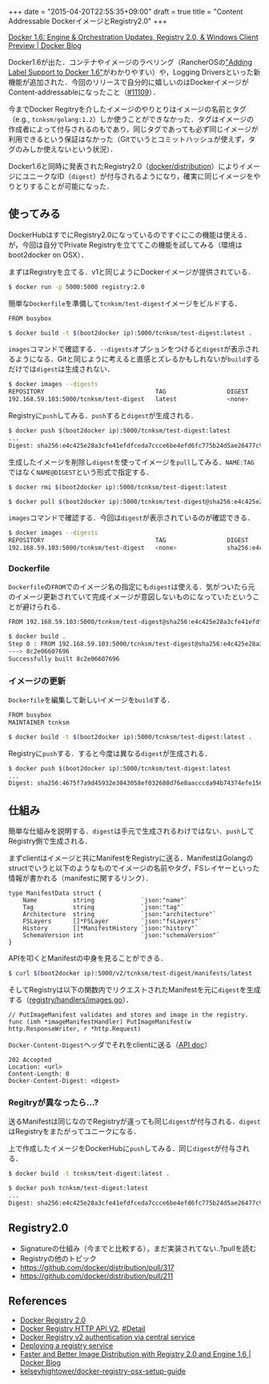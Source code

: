 +++
date = "2015-04-20T22:55:35+09:00"
draft = true
title = "Content Addressable DockerイメージとRegistry2.0"
+++

[Docker 1.6: Engine & Orchestration Updates, Registry 2.0, & Windows Client Preview | Docker Blog](http://blog.docker.com/2015/04/docker-release-1-6/)

Docker1.6が出た．コンテナやイメージのラベリング（RancherOSの["Adding Label Support to Docker 1.6"](http://rancher.com/docker-labels/)がわかりやすい）や，Logging Driversといった新機能が追加された．今回のリリースで自分的に嬉しいのはDockerイメージがContent-addressableになったこと（[#11109](https://github.com/docker/docker/pull/11109)）．

今までDocker Regitryを介したイメージのやりとりはイメージの名前とタグ（e.g., `tcnksm/golang:1.2`）しか使うことができなかった．タグはイメージの作成者によって付与されるのもであり，同じタグであっても必ず同じイメージが利用できるという保証はなかった（Gitでいうとコミットハッシュが使えず，タグのみしか使えないという状況）．

Docker1.6と同時に発表されたRegistry2.0（[docker/distribution](https://github.com/docker/distribution)）によりイメージにユニークなID（`digest`）が付与されるようになり，確実に同じイメージをやりとりすることが可能になった．

## 使ってみる

DockerHubはすでにRegistry2.0になっているのですぐにこの機能は使える．が，今回は自分でPrivate Registryを立ててこの機能を試してみる（環境はboot2docker on OSX）．

まずはRegistryを立てる．v1と同じようにDockerイメージが提供されている．

```bash
$ docker run -p 5000:5000 registry:2.0
```

簡単な`Dockerfile`を準備して`tcnksm/test-digest`イメージをビルドする．

```bash
FROM busybox
```

```bash
$ docker build -t $(boot2docker ip):5000/tcnksm/test-digest:latest .
```

`images`コマンドで確認する．`--digests`オプションをつけると`digest`が表示されるようになる．Gitと同じように考えると直感とズレるかもしれないが`build`するだけでは`digest`は生成されない．

```bash
$ docker images --digests
REPOSITORY                               TAG                 DIGEST              IMAGE ID            CREATED             VIRTUAL SIZE
192.168.59.103:5000/tcnksm/test-digest   latest              <none>              8c2e06607696        3 days ago          2.433 MB
```

Registryに`push`してみる．`push`すると`digest`が生成される．

```bash
$ docker push $(boot2docker ip):5000/tcnksm/test-digest:latest
...
Digest: sha256:e4c425e28a3cfe41efdfceda7ccce6be4efd6fc775b24d5ae26477c96fb5eaa4
```


生成したイメージを削除し`digest`を使ってイメージを`pull`してみる．`NAME:TAG`ではなく`NAME@DIGEST`という形式で指定する．

```bash
$ docker rmi $(boot2docker ip):5000/tcnksm/test-digest:latest
```

```bash
$ docker pull $(boot2docker ip):5000/tcnksm/test-digest@sha256:e4c425e28a3cfe41efdfceda7ccce6be4efd6fc775b24d5ae26477c96fb5eaa4
```

`images`コマンドで確認する．今回は`digest`が表示されているのが確認できる．

```bash
$ docker images --digests
REPOSITORY                               TAG                 DIGEST                                                                    IMAGE ID            CREATED             VIRTUAL SIZE
192.168.59.103:5000/tcnksm/test-digest   <none>              sha256:e4c425e28a3cfe41efdfceda7ccce6be4efd6fc775b24d5ae26477c96fb5eaa4   8c2e06607696        3 days ago          2.433 MB
```

### Dockerfile

`Dockerfile`の`FROM`でのイメージ名の指定にも`digest`は使える．気がついたら元のイメージ更新されていて完成イメージが意図しないものになっていたということが避けられる．

```bash
FROM 192.168.59.103:5000/tcnksm/test-digest@sha256:e4c425e28a3cfe41efdfceda7ccce6be4efd6fc775b24d5ae26477c96fb5eaa4
```

```bash
$ docker build .
Step 0 : FROM 192.168.59.103:5000/tcnksm/test-digest@sha256:e4c425e28a3cfe41efdfceda7ccce6be4efd6fc775b24d5ae26477c96fb5eaa4
---> 8c2e06607696
Successfully built 8c2e06607696
```

### イメージの更新

`Dockerfile`を編集して新しいイメージを`build`する．

```bash
FROM busybox
MAINTAINER tcnksm
```

```bash
$ docker build -t $(boot2docker ip):5000/tcnksm/test-digest:latest .
```

Registryに`push`する．すると今度は異なる`digest`が生成される．

```bash
$ docker push $(boot2docker ip):5000/tcnksm/test-digest:latest
...
Digest: sha256:4675f7a9d45932e3043058ef032680d76e8aacccda94b74374efe156e2940ee5
```

## 仕組み

簡単な仕組みを説明する．`digest`は手元で生成されるわけではない．`push`してRegistry側で生成される．

まずclientはイメージと共にManifestをRegistryに送る．ManifestはGolangのstructでいうと以下のようなものでイメージの名前やタグ，FSレイヤーといった情報が書かれる（manifestに関するリンク）．

```golang
type ManifestData struct {
    Name          string             `json:"name"`
    Tag           string             `json:"tag"`
    Architecture  string             `json:"architecture"`
    FSLayers      []*FSLayer         `json:"fsLayers"`
    History       []*ManifestHistory `json:"history"`
    SchemaVersion int                `json:"schemaVersion"`
}
```

APIを叩くとManifestの中身を見ることができる．

```bash
$ curl $(boot2docker ip):5000/v2/tcnksm/test-digest/manifests/latest
```


そしてRegistryは以下の関数内でリクエストされたManifestを元に`digest`を生成する（[registry/handlers/images.go](https://github.com/docker/distribution/blob/master/registry/handlers/images.go)）．

```golang
// PutImageManifest validates and stores and image in the registry.
func (imh *imageManifestHandler) PutImageManifest(w http.ResponseWriter, r *http.Request) 
```

`Docker-Content-Digest`ヘッダでそれをclientに送る（[API doc](https://github.com/docker/distribution/blob/master/docs/spec/api.md#put-manifest)）

```
202 Accepted
Location: <url>
Content-Length: 0
Docker-Content-Digest: <digest>
```

### Regitryが異なったら...?

送るManifestは同じなのでRegistryが違っても同じ`digest`が付与される．`digest`はRegistryをまたがってユニークになる．

上で作成したイメージをDockerHubに`push`してみる．同じ`digest`が付与される．

```bash
$ docker build -t tcnksm/test-digest:latest .
```

```bash
$ docker push tcnksm/test-digest:latest
...
Digest: sha256:e4c425e28a3cfe41efdfceda7ccce6be4efd6fc775b24d5ae26477c96fb5eaa4
```

## Registry2.0

- Signatureの仕組み（今までと比較する），まだ実装されてない..?pullを読む
- Registryの他のトピック
- https://github.com/docker/distribution/pull/317
- https://github.com/docker/distribution/pull/211


## References

- [Docker Registry 2.0](https://docs.docker.com/registry/overview/)
- [Docker Registry HTTP API V2](https://github.com/docker/distribution/blob/master/docs/spec/api.md), [#Detail](https://github.com/docker/distribution/blob/master/docs/spec/api.md#detail)
- [Docker Registry v2 authentication via central service](https://github.com/docker/distribution/blob/master/docs/spec/auth/token.md)
- [Deploying a registry service](https://github.com/docker/distribution/blob/master/docs/deploying.md)
- [Faster and Better Image Distribution with Registry 2.0 and Engine 1.6 | Docker Blog](http://blog.docker.com/2015/04/faster-and-better-image-distribution-with-registry-2-0-and-engine-1-6/)
- [kelseyhightower/docker-registry-osx-setup-guide](https://github.com/kelseyhightower/docker-registry-osx-setup-guide)


